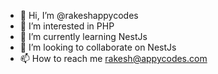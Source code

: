 - 👋 Hi, I’m @rakeshappycodes
- 👀 I’m interested in PHP
- 🌱 I’m currently learning NestJs
- 💞️ I’m looking to collaborate on NestJs
- 📫 How to reach me rakesh@appycodes.com

<!---
rakeshappycodes/rakeshappycodes is a ✨ special ✨ repository because its `README.md` (this file) appears on your GitHub profile.
You can click the Preview link to take a look at your changes.
--->
